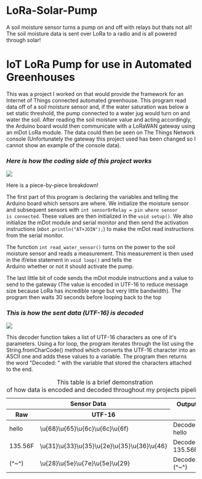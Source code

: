 # LoRa-Solar-Pump
A soil moisture sensor turns a pump on and off with relays but thats not all! The soil moisture data is sent over LoRa to a radio and is all powered through solar!
<div id="everythingelse">
			<h1>IoT LoRa Pump for use in Automated Greenhouses</h1>
			<p>This was a project I worked on that would provide the framework for an Internet of Things connected automated greenhouse. This program read data off of a soil moisture sensor and, if the water saturation was below a set static threshold, the pump connected to a water jug would turn on and water the soil. After reading the soil moisture value and acting accordingly, the Arduino board would then communicate with a LoRaWAN gateway using an mDot LoRa module. The data could then be seen on The Things Network console (Unfortunately the gateway this project used has been changed so I cannot show an example of the console data).</p>
			<div class="lorasection1">
				<h3><em>Here is how the coding side of this project works</em></h3>
				<img src="../images/LoRa-Pump-Code-RESIZE.png">
				<p>Here is a piece-by-piece breakdown!</p>
				<p>The first part of this program is declaring the variables and telling the Arduino board which sensors are where. We initialize the moisture sensor and subsequent sensors with <code>int sensorOrRelay = pin where sensor <br>is connected</code>. These values are then initialized in the <code>void setup()</code>. We also initialize the mDot module and serial monitor and then send the activation instructions (<code>mDot.println("AT+JOIN");</code>) to make the mDot read instructions from the serial monitor.</p>
				<p>The function <code>int read_water_sensor()</code> turns on the power to the soil moisture sensor and reads a measurement. This measurement is then used in the if/else statement in <code>void loop()</code> and tells the <br>Arduino whether or not it should activate the pump.</p>
				<p>The last little bit of code sends the mDot module instructions and a value to send to the gateway (The value is encoded in UTF-16 to reduce message size because LoRa has incredible range but very little bandwidth). The program then waits 30 seconds before looping back to the top</p>
			</div>
			<h3><em>This is how the sent data (UTF-16) is decoded</em></h3>
			<img src="../images/decoder-resize.png">
			<p>This decoder function takes a list of UTF-16 characters as one of it's parameters. Using a for loop, the program iterates through the list using the String.fromCharCode() method which converts the UTF-16 character into an ASCII one and adds these values to a variable. The program then returns the word "Decoded: " with the variable that stored the characters attached <br>to the end.</p>
			<div class="spacer"></div>
			<table align="center">
				<caption>This table is a brief demonstration <br>of how data is encoded and decoded throughout my projects pipeline</caption>
				<thead>
					<tr>
						<th colspan="2">Sensor Data</th>
						<th>Output</th>
					</tr>
					<tr>
						<th>Raw</th>
						<th>UTF-16</th>
						<td></td>
					</tr>
				</thead>
				<tbody>
					<tr>
						<td>hello</td>
						<td>\u{68}\u{65}\u{6c}\u{6c}\u{6f}</td>
						<td>Decoded: hello</td>
					</tr>
					<tr>
						<td>135.56F</td>
						<td>\u{31}\u{33}\u{35}\u{2e}\u{35}\u{36}\u{46}</td>
						<td>Decoded: 135.56F</td>
					</tr>
					<tr>
						<td>(^~^)</td>
						<td>\u{28}\u{5e}\u{7e}\u{5e}\u{29}</td>
						<td>Decoded: (^~^)</td>
					</tr>
				</tbody>
			</table>
